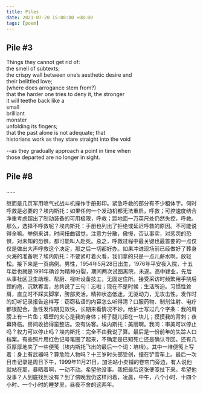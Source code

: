 ```yaml
---
title: Piles
date: 2021-07-20 15:08:00 +08:00
tags: [poem]
---
```


## Pile \#3

Things they cannot get rid of:  
the smell of subtexts;  
the crispy wall between one’s aesthetic desire and  
their belittled love;  
(where does arrogance stem from?)  
that the harder one tries to deny it, the stronger  
it will teethe back like a  
small  
brilliant  
monster  
unfolding its fingers;  
that the past alone is not adequate; that  
historians work as they stare straight into the void  

--as they gradually approach a point in time when  
those departed are no longer in sight.  

## Pile \#8
......

继而是几页军用喷气式战斗机操作手册影印。紧急呼救的部分有不少粗体字。何时呼救是必要的？埃内斯托：如果任何一个发动机都无法重启，呼救；可控速度结合净重考虑超出了制动装备的可用极限，呼救；距地面一万英尺处仍然失控，呼救。那么，选择不呼救呢？埃内斯托：手册也列出了拒绝或延迟呼救的原因。不可能说得全嘛。举例来讲，时间扭曲错觉，注意力分散，傲慢，否认事实，对惩罚的恐惧，对未知的恐惧，都可能叫人赴死。总之，呼救过程中最关键也最首要的一点仅仅是做出大声呼救这个决定，那之后一切都好办。如果冲进现场前已经做好了葬身火海的准备呢？埃内斯托：不要紧盯着火看，我们拿的只是一点儿薪水啊。放轻松。接下来是一页病例。男性，1954年5月28日出生，1976年平安夜入院，十五年后也就是1991年确诊为精神分裂，期间两次试图离院，未遂。高中肄业，先后从事社区卫生助理、帮厨、视听设备技工，无固定住所。接受采访时频繁用手挠后颈的疤，沉默寡言，总共说了三句：忘啦；现在不是时候；生活所迫。习惯性耸肩，直立时不踩实脚掌，胯部灵活。精神状态低迷，无驱动力，无攻击性。发作时的幻听记录报告这样写：窃窃私语的内容怎么听得清？口服药物、制剂注射、电疗都很配合，急性发作期见效快，长期来看情况不妙。给护士写过几个字条：我的肩膀上有一片鱼；墙壁的夹心是我的身体；椅子腿儿扭在一块儿；摸摸我的背刺；夜幕降临。房间收拾得蛮整洁。没有访客。埃内斯托：美丽啊。我问：审美可以停止吗？权力可以停止吗？埃内斯托：完全不由我说了算。最后是一份前年的失踪人口档案。有些照片用红色记号笔圈了起来，不确定是已知死亡还是确认寻回。还有几页厚厚地夹了一些便笺（埃内斯托飞出的最后一个词：培根）。其中一堆便笺上写着：身上有武器吗？算危险人物吗？十三岁时头部受创，撞在铲雪车上。最后一次目击记录是周日下午，1999年11月21日，加油站小卖铺的卷帘门旁边，有人说他就站在那，暴晒着啊，一动不动。希望他没事。我把最后这张便笺扯下来。希望他没事？人到底找到没有？到了傍晚我仍这样问着，凌晨，中午，八个小时、十四个小时、一个小时的睡梦里，昼夜不舍的这两年。
